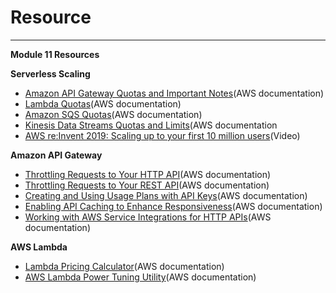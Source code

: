 # Resource 



---

**Module 11 Resources**



**Serverless Scaling**

- [Amazon API Gateway Quotas and Important Notes](https://docs.aws.amazon.com/apigateway/latest/developerguide/limits.html)(AWS documentation)
- [Lambda Quotas](https://docs.aws.amazon.com/lambda/latest/dg/gettingstarted-limits.html)(AWS documentation)
- [Amazon SQS Quotas](https://docs.aws.amazon.com/AWSSimpleQueueService/latest/SQSDeveloperGuide/sqs-quotas.html)(AWS documentation)
- [Kinesis Data Streams Quotas and Limits](https://docs.aws.amazon.com/streams/latest/dev/service-sizes-and-limits.html)(AWS documentation
- [AWS re:Invent 2019: Scaling up to your first 10 million users](https://www.youtube.com/watch?v=kKjm4ehYiMs)(Video)

**Amazon API Gateway**

- [Throttling Requests to Your HTTP API](https://docs.aws.amazon.com/apigateway/latest/developerguide/http-api-throttling.html)(AWS documentation)
- [Throttling Requests to Your REST API](https://docs.aws.amazon.com/apigateway/latest/developerguide/api-gateway-request-throttling.html)(AWS documentation)
- [Creating and Using Usage Plans with API Keys](https://docs.aws.amazon.com/apigateway/latest/developerguide/api-gateway-api-usage-plans.html)(AWS documentation)
- [Enabling API Caching to Enhance Responsiveness](https://docs.aws.amazon.com/apigateway/latest/developerguide/api-gateway-caching.html)(AWS documentation)
- [Working with AWS Service Integrations for HTTP APIs](https://docs.aws.amazon.com/apigateway/latest/developerguide/http-api-develop-integrations-aws-services.html)(AWS documentation)

**AWS Lambda**

- [Lambda Pricing Calculator](https://aws.amazon.com/lambda/pricing/#Calculator)(AWS documentation)
- [AWS Lambda Power Tuning Utility](https://github.com/alexcasalboni/aws-lambda-power-tuning)(AWS documentation)
